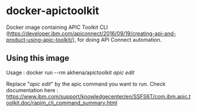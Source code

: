 # docker-apictoolkit
Docker image containing APIC Toolkit CLI (https://developer.ibm.com/apiconnect/2016/09/19/creating-api-and-product-using-apic-toolkit/), for doing API Connect automation. 

## Using this image
Usage : docker run --rm akhena/apictoolkit *apic edit*

Replace "*apic edit*" by the apic command you want to run. Check documentation here : https://www.ibm.com/support/knowledgecenter/en/SSFS6T/com.ibm.apic.toolkit.doc/rapim_cli_command_summary.html



